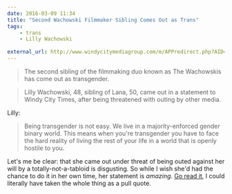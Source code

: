 ```yaml
---
date: 2016-03-09 11:34
title: "Second Wachowski Filmmaker Sibling Comes Out as Trans"
tags:
	- trans
	- Lilly Wachowski
	
external_url: http://www.windycitymediagroup.com/m/APPredirect.php?AID=54509
---
```


>The second sibling of the filmmaking duo known as The Wachowskis has come out as transgender.

>Lilly Wachowski, 48, sibling of Lana, 50, came out in a statement to Windy City Times, after being threatened with outing by other media.

Lilly:

>Being transgender is not easy. We live in a majority-enforced gender binary world. This means when you're transgender you have to face the hard reality of living the rest of your life in a world that is openly hostile to you. 

Let's me be clear: that she came out under threat of being outed against her will by a totally-not-a-tabloid is disgusting. So while I wish she'd had the chance to do it in her own time, her statement is *amazing*. [Go read it](http://www.windycitymediagroup.com/m/APPredirect.php?AID=54509), I could literally have taken the whole thing as a pull quote.
